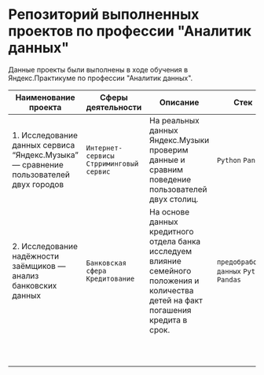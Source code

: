 # Репозиторий выполненных проектов по профессии "Аналитик данных"

Данные проекты были выполнены в ходе обучения в Яндекс.Практикуме по профессии "Аналитик данных".

| Наименование проекта                                                                  | Сферы деятельности                        | Описание                                                                                                                            | Стек                                     |
|---------------------------------------------------------------------------------------|-------------------------------------------|-------------------------------------------------------------------------------------------------------------------------------------|------------------------------------------|
| 1. Исследование данных сервиса “Яндекс.Музыка” — сравнение пользователей двух городов | `Интернет-сервисы` `Стрриминговый сервис` | На реальных данных Яндекс.Музыки проверим данные и сравним поведение пользователей двух столиц.                                     | `Python` `Pandas`                        |
| 2. Исследование надёжности заёмщиков — анализ банковских данных                       | `Банковская сфера` `Кредитование`         | На основе данных кредитного отдела банка исследуем влияние семейного положения и количества детей на факт погашения кредита в срок. | `предобработка данных` `Python` `Pandas` |
|                                                                                       |                                           |                                                                                                                                     |                                          |
|                                                                                       |                                           |                                                                                                                                     |                                          |
|                                                                                       |                                           |                                                                                                                                     |                                          |
|                                                                                       |                                           |                                                                                                                                     |                                          |
|                                                                                       |                                           |                                                                                                                                     |                                          |
|                                                                                       |                                           |                                                                                                                                     |                                          |
|                                                                                       |                                           |                                                                                                                                     |                                          |
|                                                                                       |                                           |                                                                                                                                     |                                          |
|                                                                                       |                                           |                                                                                                                                     |                                          |
|                                                                                       |                                           |                                                                                                                                     |                                          |
